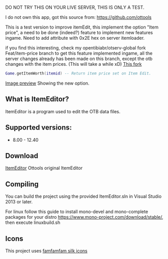 DO NOT TRY THIS ON YOUR LIVE SERVER, THIS IS ONLY A TEST.

I do not own this app, got this source from: https://github.com/ottools

This is a test version to improve itemEdit, this implement the option "Item price", a need to be done (indeed?) feature to implement new features ingame.
Need to add attribute with 0x2E hex on server itemloader.

if you find this interesting, check my opentibiabr/otserv-global fork Feat/item-price branch to get this feature implemented ingame, all the server changes already has been made on this branch, except the otb changes with the item prices. (This will take a while xD)
[This fork](https://github.com/marcosvf132/otservbr-global/tree/Feat/Item-Price)
``` lua
Game.getItemWorth(itemid) -- Return item price set on Item Edit.
```


[Image preview](https://prnt.sc/u3yv2c) Showing the new option.

What is ItemEditor?
----

ItemEditor is a program used to edit the OTB data files.

Supported versions:
----

* 8.00 - 12.40

Download
----

[ItemEditor](https://github.com/ottools/ItemEditor/releases) Ottools original ItemEditor

Compiling
----

You can build the project using the provided ItemEditor.sln in Visual Studio 2013 or later.

For linux follow this guide to install mono-devel and mono-complete packages for your distro https://www.mono-project.com/download/stable/, then execute linuxbuild.sh

Icons
----

This project uses [famfamfam silk icons](http://www.famfamfam.com/lab/icons/silk/)
